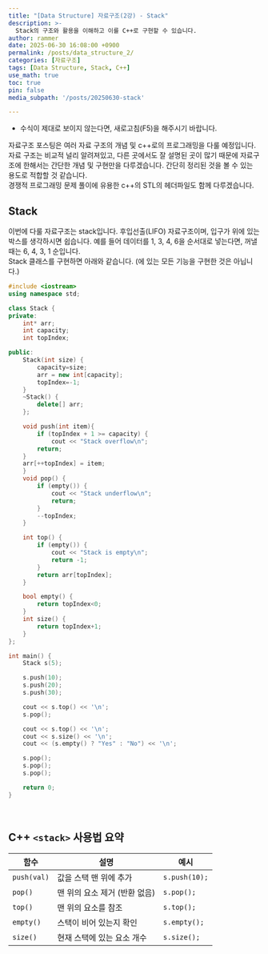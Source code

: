 ```yaml
---
title: "[Data Structure] 자료구조(2강) - Stack"
description: >-
  Stack의 구조와 활용을 이해하고 이를 C++로 구현할 수 있습니다.
author: rammer
date: 2025-06-30 16:08:00 +0900
permalink: /posts/data_structure_2/
categories: [자료구조]
tags: [Data Structure, Stack, C++]
use_math: true
toc: true
pin: false
media_subpath: '/posts/20250630-stack'

---
```

  * 수식이 제대로 보이지 않는다면, 새로고침(F5)을 해주시기 바랍니다.  
  
  
 자료구조 포스팅은 여러 자료 구조의 개념 및 c++로의 프로그래밍을 다룰 예정입니다. 자료 구조는 비교적 널리 알려져있고, 다른 곳에서도 잘 설명된 곳이 많기 때문에 자료구조에 한해서는 간단한 개념 및 구현만을 다루겠습니다. 간단히 정리된 것을 볼 수 있는 용도로 적합할 것 같습니다.<br>
 경쟁적 프로그래밍 문제 풀이에 유용한 c++의 STL의 헤더파일도 함께 다루겠습니다.<br>

## **Stack**
이번에 다룰 자료구조는 stack입니다. 후입선출(LIFO) 자료구조이며, 입구가 위에 있는 박스를 생각하시면 쉽습니다. 예를 들어 데이터를 1, 3, 4, 6을 순서대로 넣는다면, 꺼낼 때는 6, 4, 3, 1 순입니다.<br>
Stack 클래스를 구현하면 아래와 같습니다. (<stack>에 있는 모든 기능을 구현한 것은 아닙니다.)
```cpp
#include <iostream>
using namespace std;

class Stack {
private:
    int* arr;
    int capacity;
    int topIndex;

public:
    Stack(int size) {
        capacity=size;
        arr = new int[capacity];
        topIndex=-1;
    }
    ~Stack() {
        delete[] arr;
    };

    void push(int item){
        if (topIndex + 1 >= capacity) {
            cout << "Stack overflow\n";
        return;
    }
    arr[++topIndex] = item;
    }
    void pop() {
        if (empty()) {
            cout << "Stack underflow\n";
            return;
        }
        --topIndex;
    }

    int top() {
        if (empty()) {
            cout << "Stack is empty\n";
            return -1;
        }
        return arr[topIndex];
    }

    bool empty() {
        return topIndex<0;
    }
    int size() {
        return topIndex+1;
    }
};

int main() {
    Stack s(5);

    s.push(10);
    s.push(20);
    s.push(30);

    cout << s.top() << '\n';
    s.pop();

    cout << s.top() << '\n';
    cout << s.size() << '\n';
    cout << (s.empty() ? "Yes" : "No") << '\n';

    s.pop();
    s.pop();
    s.pop();

    return 0;
}

``` 
<br>

## C++ `<stack>` 사용법 요약

| 함수        | 설명                          | 예시          |
| ----------- | ----------------------------- | ------------- |
| `push(val)` | 값을 스택 맨 위에 추가        | `s.push(10);` |
| `pop()`     | 맨 위의 요소 제거 (반환 없음) | `s.pop();`    |
| `top()`     | 맨 위의 요소를 참조           | `s.top();`    |
| `empty()`   | 스택이 비어 있는지 확인       | `s.empty();`  |
| `size()`    | 현재 스택에 있는 요소 개수    | `s.size();`   |

